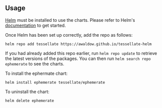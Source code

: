 ## Usage

[Helm](https://helm.sh) must be installed to use the charts.  Please refer to
Helm's [documentation](https://helm.sh/docs) to get started.

Once Helm has been set up correctly, add the repo as follows:

    helm repo add tessellate https://awaldow.github.io/tessellate-helm

If you had already added this repo earlier, run `helm repo update` to retrieve
the latest versions of the packages.  You can then run `helm search repo
ephemerate` to see the charts.

To install the ephermate chart:

    helm install ephemerate tessellate/ephemerate

To uninstall the chart:

    helm delete ephemerate

